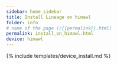 ```yaml
---
sidebar: home_sidebar
title: Install Lineage on himawl
folder: info
# name of the page (/{{permalink}}.html)
permalink: install_on_himawl.html
device: himawl
---
```

{% include templates/device_install.md %}
